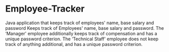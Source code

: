 # Employee-Tracker
Java application that keeps track of employees' name, base salary and password
Keeps track of Employees' name, base salary and password. 
The ‘Manager' employee additionally keeps track of compensation and has a unique password criterion. 
The ‘Technical Staff' employee does not keep track of anything additional, and has a unique password criterion.
